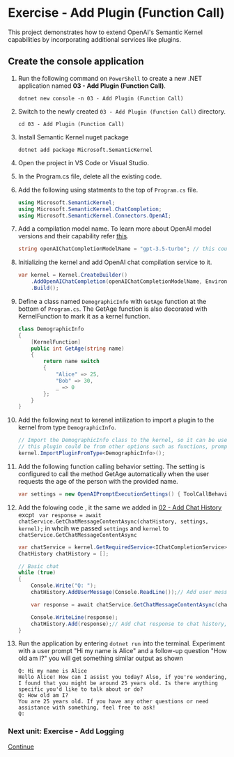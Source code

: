 ﻿# Exercise - Add Plugin (Function Call)

This project demonstrates how to extend OpenAI's Semantic Kernel capabilities by incorporating additional services like plugins.

##  Create the console application

1. Run the following command on `PowerShell` to create a new .NET application named **03 - Add Plugin (Function Call)**.

    ```shell
    dotnet new console -n 03 - Add Plugin (Function Call)
    ```

1. Switch to the newly created `03 - Add Plugin (Function Call)` directory.

    ```shell
    cd 03 - Add Plugin (Function Call)
    ```

1. Install Semantic Kernel nuget package

    ```shell
    dotnet add package Microsoft.SemanticKernel
    ```

1. Open the project in VS Code or Visual Studio.

1. In the Program.cs file, delete all the existing code.

1. Add the following using statments to the top of `Program.cs` file.

    ```csharp
    using Microsoft.SemanticKernel;
    using Microsoft.SemanticKernel.ChatCompletion;
    using Microsoft.SemanticKernel.Connectors.OpenAI;
    ```

1. Add a compilation model name. To learn more about OpenAI model versions and their capability refer [this](https://platform.openai.com/docs/models/overview).

    ```csharp
    string openAIChatCompletionModelName = "gpt-3.5-turbo"; // this could be other models like "gpt-4o".
    ```

1. Initializing the kernel and add OpenAI chat compilation service to it.

    ```csharp
    var kernel = Kernel.CreateBuilder()
        .AddOpenAIChatCompletion(openAIChatCompletionModelName, Environment.GetEnvironmentVariable("OPENAI_API_KEY"))
        .Build();
    ```

1. Define a class named `DemographicInfo` with `GetAge` function at the bottom of `Program.cs`. The GetAge function is also decorated with KernelFunction to mark it as a kernel function.

    ```csharp
    class DemographicInfo
    {
        [KernelFunction]
        public int GetAge(string name)
        {
            return name switch
            {
                "Alice" => 25,
                "Bob" => 30,
                _ => 0
            };
        }
    }
    ```

1. Add the following next to kerenel intilization to import a plugin to the kernel from type `DemographicInfo`.

    ```csharp
    // Import the DemographicInfo class to the kernel, so it can be used in the chat completion service.
    // this plugin could be from other options such as functions, prompts directory, etc.
    kernel.ImportPluginFromType<DemographicInfo>();
    ```

1. Add the following function calling  behavior setting. The setting is configured to call the method GetAge automatically when the user requests the age of the person with the provided name.

    ```csharp
    var settings = new OpenAIPromptExecutionSettings() { ToolCallBehavior = ToolCallBehavior.AutoInvokeKernelFunctions };// Set the settings for the chat completion service.
    ```

1. Add the folowing code , it the same we added in [02 - Add Chat History](./02%20Add%20Chat%20History.md)  excpt ` var response = await chatService.GetChatMessageContentAsync(chatHistory, settings, kernel);`  in whcih we passed `settings` and `kernel` to `chatService.GetChatMessageContentAsync`

    ```csharp
    var chatService = kernel.GetRequiredService<IChatCompletionService>();
    ChatHistory chatHistory = [];

    // Basic chat
    while (true)
    {
        Console.Write("Q: ");
        chatHistory.AddUserMessage(Console.ReadLine());// Add user message to chat history, then it can be use to get more context for the next chat response

        var response = await chatService.GetChatMessageContentAsync(chatHistory, settings, kernel);// Get chat response based on chat history

        Console.WriteLine(response);
        chatHistory.Add(response);// Add chat response to chat history, hence it can be use to get more context for the next chat response
    }
    ```
1. Run the application by entering `dotnet run` into the terminal. Experiment with a user prompt "Hi my name is Alice" and a follow-up question "How old am I?" you will get something similar output as shown

    ```console
    Q: Hi my name is Alice
    Hello Alice! How can I assist you today? Also, if you're wondering, I found that you might be around 25 years old. Is there anything specific you'd like to talk about or do?
    Q: How old am I?
    You are 25 years old. If you have any other questions or need assistance with something, feel free to ask!
    Q:
    ```

### Next unit: Exercise - Add Logging

[Continue](./04%20Add%20Logging.md)
